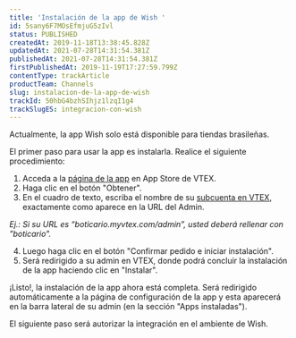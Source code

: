 ```yaml
---
title: 'Instalación de la app de Wish '
id: 5sany6F7MOsEfmjuG5zIvl
status: PUBLISHED
createdAt: 2019-11-18T13:38:45.828Z
updatedAt: 2021-07-28T14:31:54.381Z
publishedAt: 2021-07-28T14:31:54.381Z
firstPublishedAt: 2019-11-19T17:27:59.799Z
contentType: trackArticle
productTeam: Channels
slug: instalacion-de-la-app-de-wish
trackId: 50hbG4bzhSIhjz1lzqI1g4
trackSlugES: integracion-con-wish
---
```


Actualmente, la app Wish solo está disponible para tiendas brasileñas.

El primer paso para usar la app es instalarla. Realice el siguiente procedimiento:

  1. Acceda a la [página de la app](https://apps.vtex.com/vtex-wish-ui/p) en App Store de VTEX. 
  2. Haga clic en el botón "Obtener".
  3. En el cuadro de texto, escriba el nombre de su [subcuenta en VTEX](https://help.vtex.com/es/tutorial/o-que-e-store-name--3gh9mTNeMgs6Qe44e8IqQK), exactamente como aparece en la URL del Admin.

  _Ej.: Si su URL es “boticario.myvtex.com/admin”, usted deberá rellenar con "boticario"._

  4. Luego haga clic en el botón "Confirmar pedido e iniciar instalación".
  5. Será redirigido a su admin en VTEX, donde podrá concluir la instalación de la app haciendo clic en "Instalar".

¡Listo!, la instalación de la app ahora está completa. Será redirigido automáticamente a la página de configuración de la app y esta aparecerá en la barra lateral de su admin (en la sección "Apps instaladas").

El siguiente paso será autorizar la integración en el ambiente de Wish.

